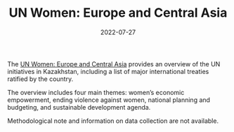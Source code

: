 ﻿---
title: "UN Women: Europe and Central Asia"
linkTitle: "UN Women: Europe and Central Asia"
contributor: ["Aizada Arystanbek"]
date: 2022-07-27
countries: ["Kazakhstan"]
category: ["INGO"]
tags: ["economics", "gender-based violence", "sustainability"]
date_start: []
date_end: []
data_type: ["overview", "qualitative", "quantitative", "descriptive"] 
language: ["English", "Russian"]
updated: 2023-05-26
description: 
  Provides an overview of UN initiatives in Kazakhstan.
---

The [UN Women: Europe and Central Asia](https://eca.unwomen.org/en/where-we-are/kazakhstan) provides an overview of the UN initiatives in Kazakhstan, including a list of major international treaties ratified by the country. 

The overview includes four main themes: women’s economic empowerment, ending violence against women, national planning and budgeting, and sustainable development agenda. 

Methodological note and information on data collection are not available.
